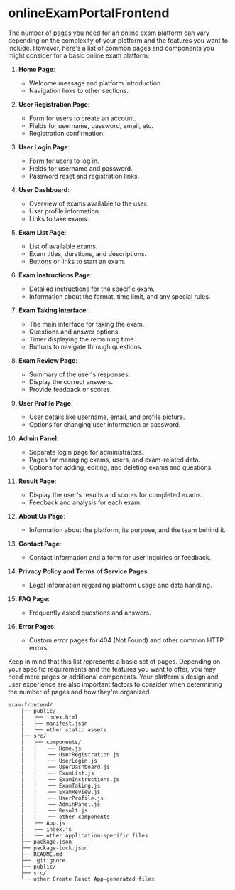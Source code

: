 # onlineExamPortalFrontend

The number of pages you need for an online exam platform can vary depending on the complexity of your platform and the features you want to include. However, here's a list of common pages and components you might consider for a basic online exam platform:

1. **Home Page**:
   - Welcome message and platform introduction.
   - Navigation links to other sections.

2. **User Registration Page**:
   - Form for users to create an account.
   - Fields for username, password, email, etc.
   - Registration confirmation.

3. **User Login Page**:
   - Form for users to log in.
   - Fields for username and password.
   - Password reset and registration links.

4. **User Dashboard**:
   - Overview of exams available to the user.
   - User profile information.
   - Links to take exams.

5. **Exam List Page**:
   - List of available exams.
   - Exam titles, durations, and descriptions.
   - Buttons or links to start an exam.

6. **Exam Instructions Page**:
   - Detailed instructions for the specific exam.
   - Information about the format, time limit, and any special rules.

7. **Exam Taking Interface**:
   - The main interface for taking the exam.
   - Questions and answer options.
   - Timer displaying the remaining time.
   - Buttons to navigate through questions.

8. **Exam Review Page**:
   - Summary of the user's responses.
   - Display the correct answers.
   - Provide feedback or scores.

9. **User Profile Page**:
   - User details like username, email, and profile picture.
   - Options for changing user information or password.

10. **Admin Panel**:
    - Separate login page for administrators.
    - Pages for managing exams, users, and exam-related data.
    - Options for adding, editing, and deleting exams and questions.

11. **Result Page**:
    - Display the user's results and scores for completed exams.
    - Feedback and analysis for each exam.

12. **About Us Page**:
    - Information about the platform, its purpose, and the team behind it.

13. **Contact Page**:
    - Contact information and a form for user inquiries or feedback.

14. **Privacy Policy and Terms of Service Pages**:
    - Legal information regarding platform usage and data handling.

15. **FAQ Page**:
    - Frequently asked questions and answers.

16. **Error Pages**:
    - Custom error pages for 404 (Not Found) and other common HTTP errors.

Keep in mind that this list represents a basic set of pages. Depending on your specific requirements and the features you want to offer, you may need more pages or additional components. Your platform's design and user experience are also important factors to consider when determining the number of pages and how they're organized.

```
exam-frontend/
    ├── public/
    |   ├── index.html
    |   ├── manifest.json
    |   └── other static assets
    ├── src/
    |   ├── components/
    |   |   ├── Home.js
    |   |   ├── UserRegistration.js
    |   |   ├── UserLogin.js
    |   |   ├── UserDashboard.js
    |   |   ├── ExamList.js
    |   |   ├── ExamInstructions.js
    |   |   ├── ExamTaking.js
    |   |   ├── ExamReview.js
    |   |   ├── UserProfile.js
    |   |   ├── AdminPanel.js
    |   |   ├── Result.js
    |   |   └── other components
    |   ├── App.js
    |   ├── index.js
    |   └── other application-specific files
    ├── package.json
    ├── package-lock.json
    ├── README.md
    ├── .gitignore
    ├── public/
    ├── src/
    └── other Create React App-generated files
```
